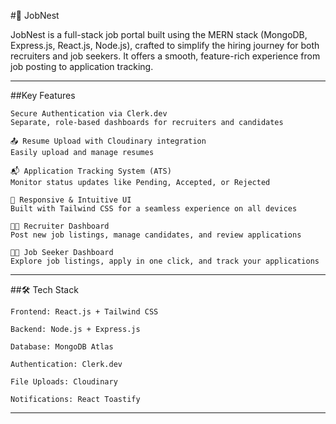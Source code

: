 #💼 JobNest 

JobNest is a full-stack job portal built using the MERN stack (MongoDB, Express.js, React.js, Node.js), crafted to simplify the hiring journey for both recruiters and job seekers. It offers a smooth, feature-rich experience from job posting to application tracking.

---

##Key Features

    Secure Authentication via Clerk.dev
    Separate, role-based dashboards for recruiters and candidates

    📤 Resume Upload with Cloudinary integration
    Easily upload and manage resumes

    📬 Application Tracking System (ATS)
    Monitor status updates like Pending, Accepted, or Rejected

    🎨 Responsive & Intuitive UI
    Built with Tailwind CSS for a seamless experience on all devices

    🧑‍💼 Recruiter Dashboard
    Post new job listings, manage candidates, and review applications

    👩‍🎓 Job Seeker Dashboard
    Explore job listings, apply in one click, and track your applications

---

##🛠 Tech Stack

    Frontend: React.js + Tailwind CSS

    Backend: Node.js + Express.js

    Database: MongoDB Atlas

    Authentication: Clerk.dev

    File Uploads: Cloudinary

    Notifications: React Toastify

---
